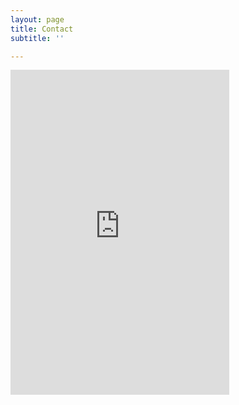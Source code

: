 ```yaml
---
layout: page
title: Contact
subtitle: ''

---
```

<iframe src="https://docs.google.com/forms/d/e/1FAIpQLScJYqPf0w3fonq5fJzqVA3uPODsNL3sCeM7fbqzDvbWfsJwJw/viewform?embedded=true" width="350" height="520" frameborder="0" marginheight="0" marginwidth="0">Loading…</iframe>